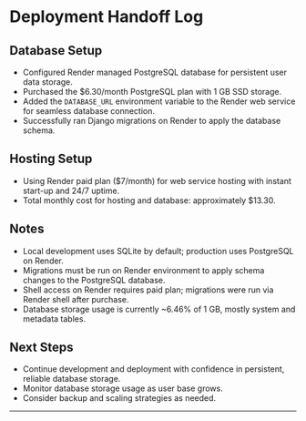 # Deployment Handoff Log

## Database Setup

- Configured Render managed PostgreSQL database for persistent user data storage.
- Purchased the $6.30/month PostgreSQL plan with 1 GB SSD storage.
- Added the `DATABASE_URL` environment variable to the Render web service for seamless database connection.
- Successfully ran Django migrations on Render to apply the database schema.

## Hosting Setup

- Using Render paid plan ($7/month) for web service hosting with instant start-up and 24/7 uptime.
- Total monthly cost for hosting and database: approximately $13.30.

## Notes

- Local development uses SQLite by default; production uses PostgreSQL on Render.
- Migrations must be run on Render environment to apply schema changes to the PostgreSQL database.
- Shell access on Render requires paid plan; migrations were run via Render shell after purchase.
- Database storage usage is currently ~6.46% of 1 GB, mostly system and metadata tables.

## Next Steps

- Continue development and deployment with confidence in persistent, reliable database storage.
- Monitor database storage usage as user base grows.
- Consider backup and scaling strategies as needed.

---
